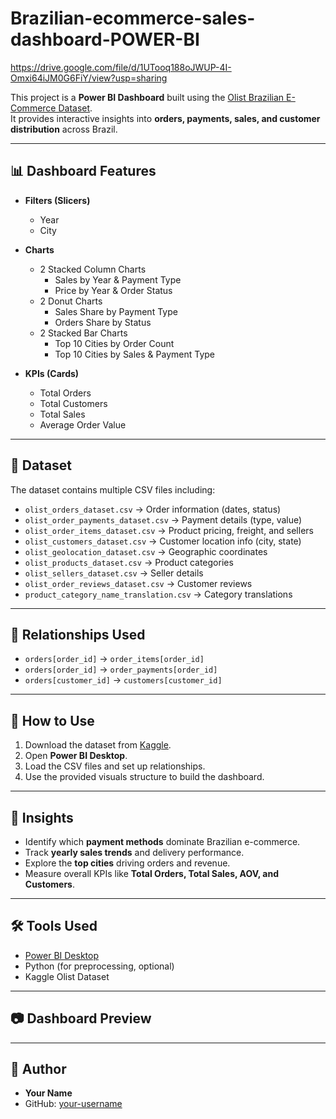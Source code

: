 # Brazilian-ecommerce-sales-dashboard-POWER-BI

https://drive.google.com/file/d/1UTooq188oJWUP-4I-Omxi64iJM0G6FiY/view?usp=sharing

This project is a **Power BI Dashboard** built using the [Olist Brazilian E-Commerce Dataset](https://www.kaggle.com/datasets/olistbr/brazilian-ecommerce).  
It provides interactive insights into **orders, payments, sales, and customer distribution** across Brazil.

---

## 📊 Dashboard Features

- **Filters (Slicers)**
  - Year
  - City

- **Charts**
  - 2 Stacked Column Charts  
    - Sales by Year & Payment Type  
    - Price by Year & Order Status  
  - 2 Donut Charts  
    - Sales Share by Payment Type  
    - Orders Share by Status  
  - 2 Stacked Bar Charts  
    - Top 10 Cities by Order Count  
    - Top 10 Cities by Sales & Payment Type  

- **KPIs (Cards)**
  - Total Orders  
  - Total Customers  
  - Total Sales  
  - Average Order Value  

---

## 📂 Dataset

The dataset contains multiple CSV files including:

- `olist_orders_dataset.csv` → Order information (dates, status)  
- `olist_order_payments_dataset.csv` → Payment details (type, value)  
- `olist_order_items_dataset.csv` → Product pricing, freight, and sellers  
- `olist_customers_dataset.csv` → Customer location info (city, state)  
- `olist_geolocation_dataset.csv` → Geographic coordinates  
- `olist_products_dataset.csv` → Product categories  
- `olist_sellers_dataset.csv` → Seller details  
- `olist_order_reviews_dataset.csv` → Customer reviews  
- `product_category_name_translation.csv` → Category translations  

---

## 🔗 Relationships Used

- `orders[order_id]` → `order_items[order_id]`  
- `orders[order_id]` → `order_payments[order_id]`  
- `orders[customer_id]` → `customers[customer_id]`  

---

## 🚀 How to Use

1. Download the dataset from [Kaggle](https://www.kaggle.com/datasets/olistbr/brazilian-ecommerce).  
2. Open **Power BI Desktop**.  
3. Load the CSV files and set up relationships.  
4. Use the provided visuals structure to build the dashboard.  

---

## 📌 Insights

- Identify which **payment methods** dominate Brazilian e-commerce.  
- Track **yearly sales trends** and delivery performance.  
- Explore the **top cities** driving orders and revenue.  
- Measure overall KPIs like **Total Orders, Total Sales, AOV, and Customers**.  

---

## 🛠️ Tools Used

- [Power BI Desktop](https://powerbi.microsoft.com/)  
- Python (for preprocessing, optional)  
- Kaggle Olist Dataset  

---

## 📷 Dashboard Preview

>  

---

## 👤 Author

- **Your Name**  
- GitHub: [your-username](https://github.com/srinivasprabhas)  
